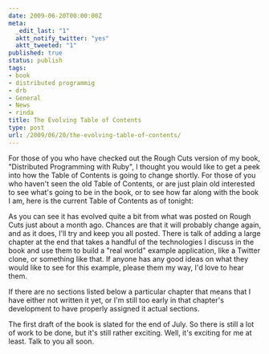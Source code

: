 ```yaml
---
date: 2009-06-20T00:00:00Z
meta:
  _edit_last: "1"
  aktt_notify_twitter: "yes"
  aktt_tweeted: "1"
published: true
status: publish
tags:
- book
- distributed programmig
- drb
- General
- News
- rinda
title: The Evolving Table of Contents
type: post
url: /2009/06/20/the-evolving-table-of-contents/
---
```


For those of you who have checked out the Rough Cuts version of my book, "Distributed Programming with Ruby", I thought you would like to get a peek into how the Table of Contents is going to change shortly. For those of you who haven't seen the old Table of Contents, or are just plain old interested to see what's going to be in the book, or to see how far along with the book I am, here is the current Table of Contents as of tonight:

<script src="http://gist.github.com/133394.js"></script>

As you can see it has evolved quite a bit from what was posted on Rough Cuts just about a month ago. Chances are that it will probably change again, and as it does, I'll try and keep you all posted. There is talk of adding a large chapter at the end that takes a handful of the technologies I discuss in the book and use them to build a "real world" example application, like a Twitter clone, or something like that. If anyone has any good ideas on what they would like to see for this example, please them my way, I'd love to hear them.

If there are no sections listed below a particular chapter that means that I have either not written it yet, or I'm still too early in that chapter's development to have properly assigned it actual sections.

The first draft of the book is slated for the end of July. So there is still a lot of work to be done, but it's still rather exciting. Well, it's exciting for me at least. Talk to you all soon.
